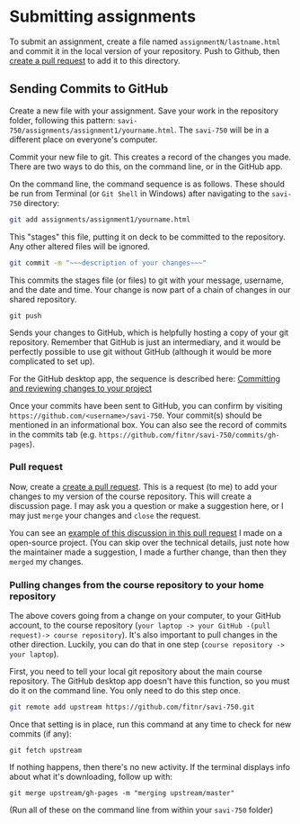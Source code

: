 # Submitting assignments

To submit an assignment, create a file named `assignmentN/lastname.html` and commit it in the local version of your repository. Push to Github, then [create a pull request](https://help.github.com/articles/about-pull-requests/) to add it to this directory.

## Sending Commits to GitHub

Create a new file with your assignment. Save your work in the repository folder, following this pattern: `savi-750/assignments/assignment1/yourname.html`. The `savi-750` will be in a different place on everyone's computer.

Commit your new file to git. This creates a record of the changes you made. There are two ways to do this, on the command line, or in the GitHub app.

On the command line, the command sequence is as follows. These should be run from Terminal (or `Git Shell` in Windows) after navigating to the `savi-750` directory:

```bash
git add assignments/assignment1/yourname.html
```
This "stages" this file, putting it on deck to be committed to the repository. Any other altered files will be ignored.

```bash
git commit -m "~~~description of your changes~~~"
```
This commits the stages file (or files) to git with your message, username, and the date and time. Your change is now part of a chain of changes in our shared repository.

```
git push
```
Sends your changes to GitHub, which is helpfully hosting a copy of your git repository. Remember that GitHub is just an intermediary, and it would be perfectly possible to use git without GitHub (although it would be more complicated to set up).

For the GitHub desktop app, the sequence is described here: [Committing and reviewing changes to your project](https://help.github.com/desktop/guides/contributing/committing-and-reviewing-changes-to-your-project/)

Once your commits have been sent to GitHub, you can confirm by visiting `https://github.com/<username>/savi-750`. Your commit(s) should be mentioned in an informational box. You can also see the record of commits in the commits tab (e.g. `https://github.com/fitnr/savi-750/commits/gh-pages`).

### Pull request

Now, create a [create a pull request](https://help.github.com/articles/about-pull-requests/). This is a request (to me) to add your changes to my version of the course repository. This will create a discussion page. I may ask you a question or make a suggestion here, or I may just `merge` your changes and `close` the request.

You can see an [example of this discussion in this pull request](https://github.com/Kozea/CairoSVG/pull/108) I made on a open-source project. (You can skip over the technical details, just note how the maintainer made a suggestion, I made a further change, than then they `merged` my changes.

### Pulling changes from the course repository to your home repository

The above covers going from a change on your computer, to your GitHub account, to the course repository (`your laptop -> your GitHub -(pull request)-> course repository`). It's also important to pull changes in the other direction. Luckily, you can do that in one step (`course repository -> your laptop`).

First, you need to tell your local git repository about the main course repository. The GitHub desktop app doesn't have this function, so you must do it on the command line. You only need to do this step once.
```bash
git remote add upstream https://github.com/fitnr/savi-750.git
```

Once that setting is in place, run this command at any time to check for new commits (if any):
```
git fetch upstream
```

If nothing happens, then there's no new activity. If the terminal displays info about what it's downloading, follow up with:
```
git merge upstream/gh-pages -m "merging upstream/master"
```

(Run all of these on the command line from within your `savi-750` folder)
